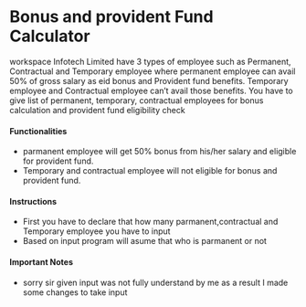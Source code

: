 #  Bonus and provident Fund Calculator
workspace Infotech Limited have 3 types of employee such as Permanent, Contractual 
and Temporary employee where permanent employee can avail 50% of gross salary as eid 
bonus and Provident fund benefits. Temporary employee and Contractual employee can’t avail 
those benefits. You have to give list of permanent, temporary, contractual employees for bonus 
calculation and provident fund eligibility check
#### Functionalities
*  parmanent employee will get 50% bonus from his/her salary and eligible for provident fund.    
* Temporary and contractual employee will not eligible for bonus and provident fund.

#### Instructions 
* First  you have to declare that how many parmanent,contractual and Temporary employee you have to input
* Based on input program will asume that who is parmanent or not


#### Important Notes
* sorry sir given input was not fully understand by me as a result I made some changes to take input 
